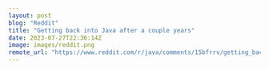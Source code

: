 ```yaml
---
layout: post
blog: "Reddit"
title: "Getting back into Java after a couple years"
date: 2023-07-27T22:36:14Z
image: images/reddit.png
remote_url: "https://www.reddit.com/r/java/comments/15bfrrv/getting_back_into_java_after_a_couple_years/"
---
```

